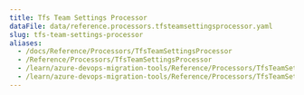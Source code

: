 ```yaml
---
title: Tfs Team Settings Processor
dataFile: data/reference.processors.tfsteamsettingsprocessor.yaml
slug: tfs-team-settings-processor
aliases:
  - /docs/Reference/Processors/TfsTeamSettingsProcessor
  - /Reference/Processors/TfsTeamSettingsProcessor
  - /learn/azure-devops-migration-tools/Reference/Processors/TfsTeamSettingsProcessor
  - /learn/azure-devops-migration-tools/Reference/Processors/TfsTeamSettingsProcessor/index.md
---
```

